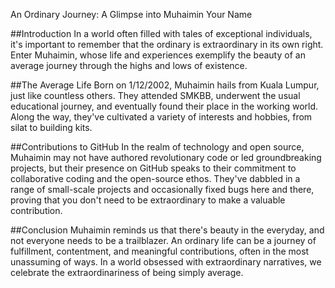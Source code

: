 An Ordinary Journey: A Glimpse into Muhaimin
Your Name

##Introduction
In a world often filled with tales of exceptional individuals, it's important to remember that the ordinary is extraordinary in its own right. Enter Muhaimin, whose life and experiences exemplify the beauty of an average journey through the highs and lows of existence.

##The Average Life
Born on 1/12/2002, Muhaimin hails from Kuala Lumpur, just like countless others. They attended SMKBB, underwent the usual educational journey, and eventually found their place in the working world. Along the way, they've cultivated a variety of interests and hobbies, from silat to building kits.

##Contributions to GitHub
In the realm of technology and open source, Muhaimin may not have authored revolutionary code or led groundbreaking projects, but their presence on GitHub speaks to their commitment to collaborative coding and the open-source ethos. They've dabbled in a range of small-scale projects and occasionally fixed bugs here and there, proving that you don't need to be extraordinary to make a valuable contribution.

##Conclusion
Muhaimin reminds us that there's beauty in the everyday, and not everyone needs to be a trailblazer. An ordinary life can be a journey of fulfillment, contentment, and meaningful contributions, often in the most unassuming of ways. In a world obsessed with extraordinary narratives, we celebrate the extraordinariness of being simply average.
